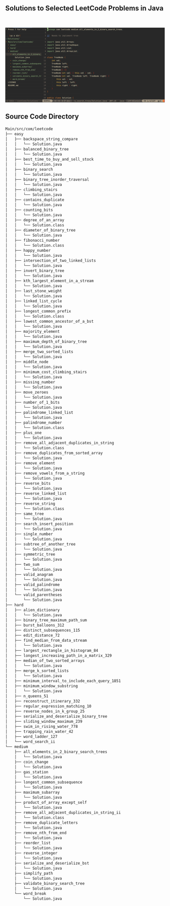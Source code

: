 ## Solutions to Selected LeetCode Problems in Java

<br/>

![](./images/Screen_Shot.JPG)

## Source Code Directory

    Main/src/com/leetcode
    ├── easy
    │   ├── backspace_string_compare
    │   │   └── Solution.java
    │   ├── balanced_binary_tree
    │   │   └── Solution.java
    │   ├── best_time_to_buy_and_sell_stock
    │   │   └── Solution.java
    │   ├── binary_search
    │   │   └── Solution.java
    │   ├── binary_tree_inorder_traversal
    │   │   └── Solution.java
    │   ├── climbing_stairs
    │   │   └── Solution.java
    │   ├── contains_duplicate
    │   │   └── Solution.java
    │   ├── counting_bits
    │   │   └── Solution.java
    │   ├── degree_of_an_array
    │   │   └── Solution.class
    │   ├── diameter_of_binary_tree
    │   │   └── Solution.java
    │   ├── fibonacci_number
    │   │   └── Solution.class
    │   ├── happy_number
    │   │   └── Solution.java
    │   ├── intersection_of_two_linked_lists
    │   │   └── Solution.java
    │   ├── invert_binary_tree
    │   │   └── Solution.java
    │   ├── kth_largest_element_in_a_stream
    │   │   └── Solution.java
    │   ├── last_stone_weight
    │   │   └── Solution.java
    │   ├── linked_list_cycle
    │   │   └── Solution.java
    │   ├── longest_common_prefix
    │   │   └── Solution.class
    │   ├── lowest_common_ancestor_of_a_bst
    │   │   └── Solution.java
    │   ├── majority_element
    │   │   └── Solution.java
    │   ├── maximum_depth_of_binary_tree
    │   │   └── Solution.java
    │   ├── merge_two_sorted_lists
    │   │   └── Solution.java
    │   ├── middle_node
    │   │   └── Solution.java
    │   ├── minimum_cost_climbing_stairs
    │   │   └── Solution.java
    │   ├── missing_number
    │   │   └── Solution.java
    │   ├── move_zeroes
    │   │   └── Solution.java
    │   ├── number_of_1_bits
    │   │   └── Solution.java
    │   ├── palindrome_linked_list
    │   │   └── Solution.java
    │   ├── palindrome_number
    │   │   └── Solution.class
    │   ├── plus_one
    │   │   └── Solution.java
    │   ├── remove_all_adjacent_duplicates_in_string
    │   │   └── Solution.class
    │   ├── remove_duplicates_from_sorted_array
    │   │   └── Solution.java
    │   ├── remove_element
    │   │   └── Solution.java
    │   ├── remove_vowels_from_a_string
    │   │   └── Solution.java
    │   ├── reverse_bits
    │   │   └── Solution.java
    │   ├── reverse_linked_list
    │   │   └── Solution.java
    │   ├── reverse_string
    │   │   └── Solution.class
    │   ├── same_tree
    │   │   └── Solution.java
    │   ├── search_insert_position
    │   │   └── Solution.java
    │   ├── single_number
    │   │   └── Solution.java
    │   ├── subtree_of_another_tree
    │   │   └── Solution.java
    │   ├── symmetric_tree
    │   │   └── Solution.java
    │   ├── two_sum
    │   │   └── Solution.java
    │   ├── valid_anagram
    │   │   └── Solution.java
    │   ├── valid_palindrome
    │   │   └── Solution.java
    │   └── valid_parentheses
    │       └── Solution.java
    ├── hard
    │   ├── alien_dictionary
    │   │   └── Solution.java
    │   ├── binary_tree_maximum_path_sum
    │   ├── burst_balloons_312
    │   ├── distinct_subsequences_115
    │   ├── edit_distance_72
    │   ├── find_median_from_data_stream
    │   │   └── Solution.java
    │   ├── largest_rectangle_in_histogram_84
    │   ├── longest_increasing_path_in_a_matrix_329
    │   ├── median_of_two_sorted_arrays
    │   │   └── Solution.java
    │   ├── merge_k_sorted_lists
    │   │   └── Solution.java
    │   ├── minimum_interval_to_include_each_query_1851
    │   ├── minimum_window_substring
    │   │   └── Solution.java
    │   ├── n_queens_51
    │   ├── reconstruct_itinerary_332
    │   ├── regular_expression_matching_10
    │   ├── reverse_nodes_in_k_group_25
    │   ├── serialize_and_deserialize_binary_tree
    │   ├── sliding_window_maximum_239
    │   ├── swim_in_rising_water_778
    │   ├── trapping_rain_water_42
    │   ├── word_ladder_127
    │   └── word_search_ii
    └── medium
        ├── all_elements_in_2_binary_search_trees
        │   └── Solution.java
        ├── coin_change
        │   └── Solution.java
        ├── gas_station
        │   └── Solution.java
        ├── longest_common_subsequence
        │   └── Solution.java
        ├── maximum_subarray
        │   └── Solution.java
        ├── product_of_array_except_self
        │   └── Solution.java
        ├── remove_all_adjacent_duplicates_in_string_ii
        │   └── Solution.class
        ├── remove_duplicate_letters
        │   └── Solution.java
        ├── remove_nth_from_end
        │   └── Solution.java
        ├── reorder_list
        │   └── Solution.java
        ├── reverse_integer
        │   └── Solution.java
        ├── serialize_and_deserialize_bst
        │   └── Solution.java
        ├── simplify_path
        │   └── Solution.java
        ├── validate_binary_search_tree
        │   └── Solution.java
        └── word_break
            └── Solution.java

